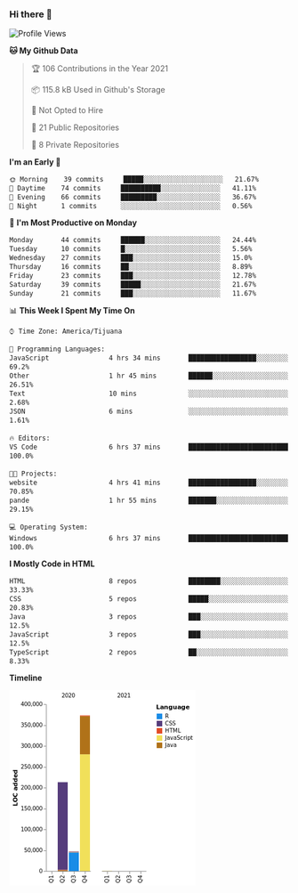 ### Hi there 👋

<!--START_SECTION:waka-->
![Profile Views](http://img.shields.io/badge/Profile%20Views-0-blue)

**🐱 My Github Data** 

> 🏆 106 Contributions in the Year 2021
 > 
> 📦 115.8 kB Used in Github's Storage 
 > 
> 🚫 Not Opted to Hire
 > 
> 📜 21 Public Repositories 
 > 
> 🔑 8 Private Repositories  
 > 
**I'm an Early 🐤** 

```text
🌞 Morning    39 commits     █████░░░░░░░░░░░░░░░░░░░░   21.67% 
🌆 Daytime    74 commits     ██████████░░░░░░░░░░░░░░░   41.11% 
🌃 Evening    66 commits     █████████░░░░░░░░░░░░░░░░   36.67% 
🌙 Night      1 commits      ░░░░░░░░░░░░░░░░░░░░░░░░░   0.56%

```
📅 **I'm Most Productive on Monday** 

```text
Monday       44 commits     ██████░░░░░░░░░░░░░░░░░░░   24.44% 
Tuesday      10 commits     █░░░░░░░░░░░░░░░░░░░░░░░░   5.56% 
Wednesday    27 commits     ███░░░░░░░░░░░░░░░░░░░░░░   15.0% 
Thursday     16 commits     ██░░░░░░░░░░░░░░░░░░░░░░░   8.89% 
Friday       23 commits     ███░░░░░░░░░░░░░░░░░░░░░░   12.78% 
Saturday     39 commits     █████░░░░░░░░░░░░░░░░░░░░   21.67% 
Sunday       21 commits     ███░░░░░░░░░░░░░░░░░░░░░░   11.67%

```


📊 **This Week I Spent My Time On** 

```text
⌚︎ Time Zone: America/Tijuana

💬 Programming Languages: 
JavaScript               4 hrs 34 mins       █████████████████░░░░░░░░   69.2% 
Other                    1 hr 45 mins        ██████░░░░░░░░░░░░░░░░░░░   26.51% 
Text                     10 mins             ░░░░░░░░░░░░░░░░░░░░░░░░░   2.68% 
JSON                     6 mins              ░░░░░░░░░░░░░░░░░░░░░░░░░   1.61%

🔥 Editors: 
VS Code                  6 hrs 37 mins       █████████████████████████   100.0%

🐱‍💻 Projects: 
website                  4 hrs 41 mins       █████████████████░░░░░░░░   70.85% 
pande                    1 hr 55 mins        ███████░░░░░░░░░░░░░░░░░░   29.15%

💻 Operating System: 
Windows                  6 hrs 37 mins       █████████████████████████   100.0%

```

**I Mostly Code in HTML** 

```text
HTML                     8 repos             ████████░░░░░░░░░░░░░░░░░   33.33% 
CSS                      5 repos             █████░░░░░░░░░░░░░░░░░░░░   20.83% 
Java                     3 repos             ███░░░░░░░░░░░░░░░░░░░░░░   12.5% 
JavaScript               3 repos             ███░░░░░░░░░░░░░░░░░░░░░░   12.5% 
TypeScript               2 repos             ██░░░░░░░░░░░░░░░░░░░░░░░   8.33%

```


**Timeline**

![Chart not found](https://raw.githubusercontent.com/Aarushi-Pandey/Aarushi-Pandey/main/charts/bar_graph.png) 


<!--END_SECTION:waka-->
